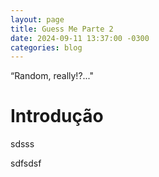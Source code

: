 ```yaml
---
layout: page
title: Guess Me Parte 2
date: 2024-09-11 13:37:00 -0300
categories: blog
---
```



“Random, really!?..."
<!--more-->

# Introdução
sdsss

sdfsdsf